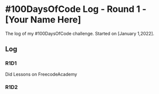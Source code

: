 # #100DaysOfCode Log - Round 1 - [Your Name Here]

The log of my #100DaysOfCode challenge. Started on [January 1,2022].

## Log

### R1D1 
Did Lessons on FreecodeAcademy

### R1D2
